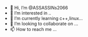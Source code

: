 - 👋 Hi, I’m @ASSASSINs2066
- 👀 I’m interested in ..
- 🌱 I’m currently learning c++,linux...
- 💞️ I’m looking to collaborate on ...
- 📫 How to reach me ...


<!---
ASSASSINs2066/ASSASSINs2066 is a ✨ special ✨ repository because its `README.md` (this file) appears on your GitHub profile.
You can click the Preview link to take a look at your changes.
--->
